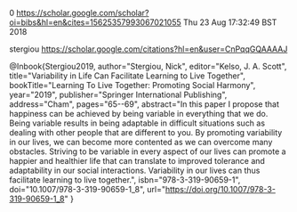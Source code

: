 0
https://scholar.google.com/scholar?oi=bibs&hl=en&cites=15625357993067021055
Thu 23 Aug 17:32:49 BST 2018




stergiou
https://scholar.google.com/citations?hl=en&user=CnPqqGQAAAAJ

@Inbook{Stergiou2019,
author="Stergiou, Nick",
editor="Kelso, J. A. Scott",
title="Variability in Life Can Facilitate Learning to Live Together",
bookTitle="Learning To Live Together: Promoting Social Harmony",
year="2019",
publisher="Springer International Publishing",
address="Cham",
pages="65--69",
abstract="In this paper I propose that happiness can be achieved by being variable in everything that we do. Being variable results in being adaptable in difficult situations such as dealing with other people that are different to you. By promoting variability in our lives, we can become more contented as we can overcome many obstacles. Striving to be variable in every aspect of our lives can promote a happier and healthier life that can translate to improved tolerance and adaptability in our social interactions. Variability in our lives can thus facilitate learning to live together.",
isbn="978-3-319-90659-1",
doi="10.1007/978-3-319-90659-1_8",
url="https://doi.org/10.1007/978-3-319-90659-1_8"
}



